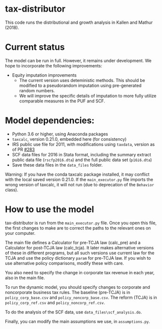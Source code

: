 # tax-distributor

This code runs the distributional and growth analysis in Kallen and Mathur (2018). 

# Current status

The model can be run in full. However, it remains under development. We hope to incorporate the following improvements:
 - Equity imputation improvements
   - The current version uses deteministic methods. This should be modified to a pseudorandom imputation using pre-generated random numbers.
   - We will improve the specific details of imputation to more fully utilize comparable measures in the PUF and SCF. 

# Model dependencies:
 - Python 3.6 or higher, using Anaconda packages
 - `taxcalc`, version 0.21.0, embedded here (for consistency)
 - IRS public use file for 2011, with modifications using `taxdata`, version as of PR [#283](https://github.com/PSLmodels/taxdata/pull/283)
 - SCF data files for 2016 in Stata format, including the summary extract public data file (`rscfp2016.dta`) and the full public data set (`p16i6.dta`)
 - Save these data files in the `data_files` folder.

Warning: If you have the conda taxcalc package installed, it may conflict with the local saved version 0.21.0. If the `main_executor.py` file imports the wrong version of taxcalc, it will not run (due to deprecation of the `Behavior` class).
# How to use the model

tax-distributor is run from the `main_executor.py` file. Once you open this file, the first changes to make are to correct the paths to the relevant ones on your computer.

The main file defines a Calculator for pre-TCJA law (calc_pre) and a Calculator for post-TCJA law (calc_tcja). It later makes alternative versions of these in different programs, but all such versions use current law for the TCJA and use the policy dictionary `param` for pre-TCJA law. If you wish to use alternative policy comparisons, modify these with care.

You also need to specify the change in corporate tax revenue in each year, also in the main file.

To run the dynamic model, you should specify changes to corporate and noncorporate business tax rules. The baseline (pre-TCJA) is in `policy_corp_base.csv` and `policy_noncorp_base.csv`. The reform (TCJA) is in `policy_corp_ref.csv` and `policy_noncorp_ref.csv`. 

To do the analysis of the SCF data, use `data_files\scf_analysis.do`.

Finally, you can modify the main assumptions we use, in `assumptions.py`. 




